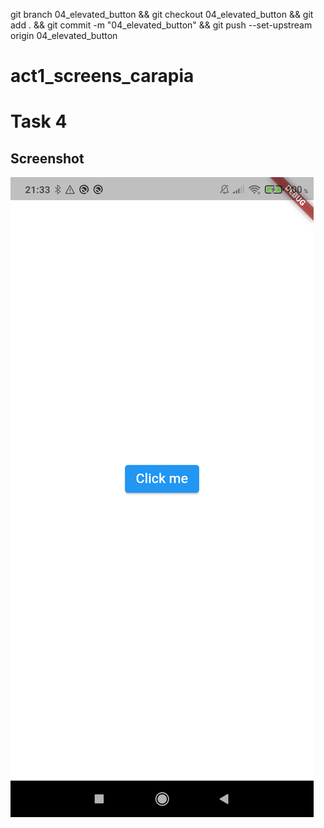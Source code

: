 git branch 04_elevated_button && git checkout 04_elevated_button && git add . && git commit -m "04_elevated_button" && git push --set-upstream origin 04_elevated_button

# act1_screens_carapia

# Task 4

## Screenshot

![04_exercise4](screenshots/exercise4.png)

